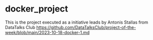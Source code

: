 # docker_project

This is the project executed as a initiative leads by Antonis Stallas from DataTalks Club 
https://github.com/DataTalksClub/project-of-the-week/blob/main/2023-10-18-docker-1.md

